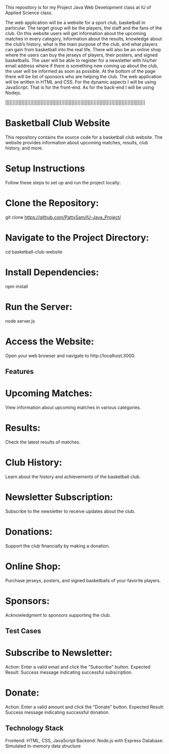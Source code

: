 This repository is for my Project Java Web Development class at IU of Applied Science class.

The web application will be a website for a sport club, basketball in particular. The 
target group will be the players, the staff and the fans of the club. On this website users 
will get information about the upcoming matches in every category, information about 
the results, knowledge about the club’s history, what is the main purpose of the club, 
and what players can gain from basketball into the real life. There will also be an online 
shop where the users can buy the jerseys of players, their posters, and signed 
basketballs.
 The user will be able to register for a newsletter with his/her email address where if 
there is something new coming up about the club, the user will be informed as soon as 
possible.
 At the bottom of the page there will be list of sponsors who are helping the club. 
The web application will be written in HTML and CSS. For the dynamic aspects I will 
be using JavaScript. That is for the front-end. As for the back-end I will be using Nodejs.


|||||||||||||||||||||||||||||||||||||||||||||||||||||||||||||||||||||||||||||||||||||||||||||||
# Basketball Club Website
This repository contains the source code for a basketball club website. The website provides information about upcoming matches, results, club history, and more.
# Setup Instructions
Follow these steps to set up and run the project locally:
# Clone the Repository:
   git clone https://github.com/PattySam/IU-Java_Project/
# Navigate to the Project Directory:
 cd basketball-club-website
# Install Dependencies:
 npm install
# Run the Server:
 node server.js
# Access the Website:
 Open your web browser and navigate to http://localhost:3000.

## Features
# Upcoming Matches: 
View information about upcoming matches in various categories.
# Results: 
Check the latest results of matches.
# Club History: 
Learn about the history and achievements of the basketball club.
# Newsletter Subscription: 
Subscribe to the newsletter to receive updates about the club.
# Donations: 
Support the club financially by making a donation.
# Online Shop: 
Purchase jerseys, posters, and signed basketballs of your favorite players.
# Sponsors: 
Acknowledgment to sponsors supporting the club.


## Test Cases
# Subscribe to Newsletter:
Action: Enter a valid email and click the "Subscribe" button.
Expected Result: Success message indicating successful subscription.
# Donate:
Action: Enter a valid amount and click the "Donate" button.
Expected Result: Success message indicating successful donation.

## Technology Stack
Frontend: HTML, CSS, JavaScript
Backend: Node.js with Express
Database: Simulated in-memory data structure

